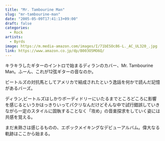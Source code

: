 ```yaml
---
title: "Mr. Tambourine Man"
slug: "mr-tambourine-man"
date: "2005-05-09T17:41:13+09:00"
draft: false
categories:
  - Rock
artists:
  - Byrds
image: https://m.media-amazon.com/images/I/71bESOc86-L._AC_UL320_.jpg
link: https://www.amazon.co.jp/dp/B003O5MO6Q/
---
```

キラキラしたギターのイントロで始まるディランのカバー、Mr. Tambourine Man。ふーん、これが12弦ギターの音なのか。
<!--more-->
ビートルズの対抗馬としてアメリカで結成されたという逸話を何かで読んだ記憶があるバーズ。

ディラン,ビートルズはしかりボーディドリーにいたるまでところどころに影響を感じるというかはっきりいってパクリなんだけどそんな中で試行錯誤していきながら一定のスタイルに固執することなく「攻め」の音楽探求をしていく姿には共感を覚える。

まだ未熟さは感じるものの、エポックメイキングなデビューアルバム。偉大なる軌跡はここから始まる。
